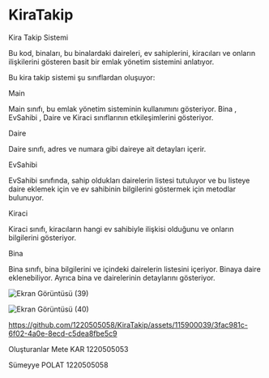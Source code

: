 # KiraTakip
Kira Takip Sistemi

Bu kod, binaları, bu binalardaki daireleri, ev sahiplerini, kiracıları ve onların ilişkilerini gösteren basit bir emlak yönetim sistemini anlatıyor.

Bu kira takip sistemi şu sınıflardan oluşuyor:

Main

Main sınıfı, bu emlak yönetim sisteminin kullanımını gösteriyor. Bina , EvSahibi , Daire ve Kiraci  sınıflarının  etkileşimlerini gösteriyor.

Daire

Daire sınıfı, adres ve numara gibi daireye ait detayları içerir. 

EvSahibi

EvSahibi sınıfında, sahip oldukları dairelerin listesi tutuluyor ve bu listeye daire eklemek için ve ev sahibinin bilgilerini göstermek için  metodlar bulunuyor.

Kiraci

Kiraci sınıfı, kiracıların hangi ev sahibiyle ilişkisi olduğunu  ve onların bilgilerini gösteriyor.

Bina

Bina sınıfı, bina bilgilerini  ve içindeki dairelerin listesini içeriyor. Binaya daire eklenebiliyor. Ayrıca bina ve dairelerinin detaylarını gösteriyor. 

 ![Ekran Görüntüsü (39)](https://github.com/1220505058/KiraTakip/assets/115900039/c706212f-24ac-4f3c-9daa-640b067198a9)


![Ekran Görüntüsü (40)](https://github.com/1220505058/KiraTakip/assets/115900039/4bfe483e-88d5-40ee-8a91-74c393ff3b55)


https://github.com/1220505058/KiraTakip/assets/115900039/3fac981c-6f02-4a0e-8ecd-c5dea8fbe5c9


Oluşturanlar
Mete KAR 1220505053

Sümeyye POLAT 1220505058

